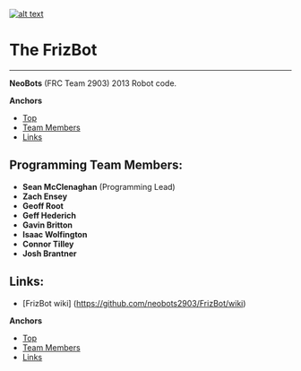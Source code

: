 [![alt text](http://i48.tinypic.com/jpkakz_th.png "NeoBots Logo")](http://neobots2903.org/)
# <a id="Top"></a>The FrizBot #
***
**NeoBots** (FRC Team 2903) 2013 Robot code.

**Anchors**   
  * [Top](#Top)   
  * [Team Members](#programming-team-members)
  * [Links](#links)

##  **Programming Team Members:**

   * **Sean McClenaghan** (Programming Lead)
   * **Zach Ensey** 
   * **Geoff Root**
   * **Geff Hederich**
   * **Gavin Britton**
   * **Isaac Wolfington**
   * **Connor Tilley**
   * **Josh Brantner**

## **Links:**

   * [FrizBot wiki] (https://github.com/neobots2903/FrizBot/wiki)

   
**Anchors**   
  * [Top](#Top)   
  * [Team Members](#programming-team-members)
  * [Links](#links)

